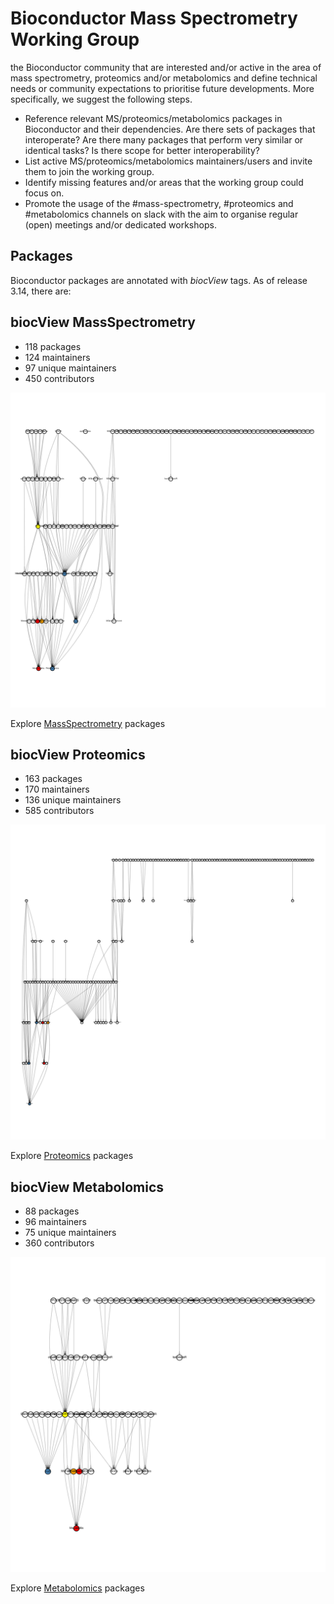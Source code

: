 # Bioconductor Mass Spectrometry Working Group


the Bioconductor community that are interested and/or active in the
area of mass spectrometry, proteomics and/or metabolomics and define
technical needs or community expectations to prioritise future
developments. More specifically, we suggest the following steps.

- Reference relevant MS/proteomics/metabolomics packages in
  Bioconductor and their dependencies. Are there sets of packages that
  interoperate? Are there many packages that perform very similar or
  identical tasks? Is there scope for better interoperability?
- List active MS/proteomics/metabolomics maintainers/users and invite
  them to join the working group.
- Identify missing features and/or areas that the working group could
  focus on.
- Promote the usage of the #mass-spectrometry, #proteomics and
  #metabolomics channels on slack with the aim to organise regular
  (open) meetings and/or dedicated workshops.



## Packages

Bioconductor packages are annotated with *biocView* tags. As of
release 3.14, there are:

## biocView  MassSpectrometry 
-  118  packages 
-  124  maintainers 
-  97  unique maintainers 
-  450  contributors 

![plot of chunk unnamed-chunk-2](./figs/ms_deps.svg)

Explore [MassSpectrometry](https://bioconductor.org/packages/release/BiocViews.html#___MassSpectrometry) packages


## biocView  Proteomics 
-  163  packages 
-  170  maintainers 
-  136  unique maintainers 
-  585  contributors 

![plot of chunk unnamed-chunk-3](./figs/prot_deps.svg)

Explore [Proteomics](https://bioconductor.org/packages/release/BiocViews.html#___Proteomics) packages

## biocView  Metabolomics 
-  88  packages 
-  96  maintainers 
-  75  unique maintainers 
-  360  contributors 

![plot of chunk unnamed-chunk-4](./figs/metabo_deps.svg)


Explore [Metabolomics](https://bioconductor.org/packages/release/BiocViews.html#___Metabolomics) packages
